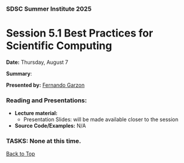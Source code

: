 ### SDSC Summer Institute 2025
# Session 5.1 Best Practices for Scientific Computing

**Date:** Thursday, August 7

**Summary**: 

**Presented by:** [Fernando Garzon](https://www.linkedin.com/in/fgarzonm)

### Reading and Presentations:
* **Lecture material:**
   * Presentation Slides: will be made available closer to the session
* **Source Code/Examples:** N/A

### TASKS: None at this time.

[Back to Top](#top)
